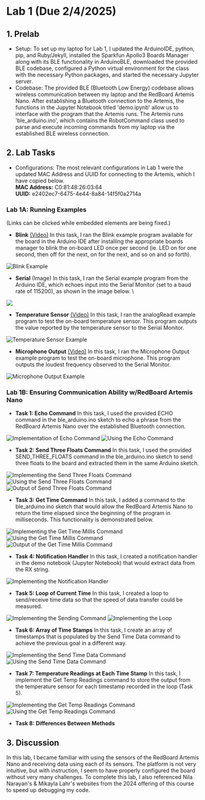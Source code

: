 # Lab 1 (Due 2/4/2025)

## 1. Prelab
* Setup: To set up my laptop for Lab 1, I updated the ArduinoIDE, python, pip, and Ruby/Jekyll, installed the Sparkfun Apollo3 Boards Manager along with its BLE functionality in ArduinoBLE, downloaded the provided BLE codebase, configured a Python virtual environment for the class with the necessary Python packages, and started the necessary Jupyter server.
* Codebase: The provided BLE (Bluetooth Low Energy) codebase allows wireless communication between my laptop and the RedBoard Artemis Nano. After establishing a Bluetooth connection to the Artemis, the functions in the Jupyter Notebook titled 'demo.ipynb' allow us to interface with the program that the Artemis runs. The Artemis runs 'ble_arduino.ino', which contains the RobotCommand class used to parse and execute incoming commands from my laptop via the established BLE wireless connection.

## 2. Lab Tasks
* Configurations: The most relevant configurations in Lab 1 were the updated MAC Address and UUID for connecting to the Artemis, which I have copied below. \
      **MAC Address:** C0:81:48:26:03:64 \
      **UUID:** e2402ec7-6475-4e44-8a84-14f5f0a2714a

### Lab 1A: Running Examples
(Links can be clicked while embedded elements are being fixed.)
* **Blink** [(Video)](https://drive.google.com/file/d/1xIzqJUezocPGHhrTWb7VjePoeF5r74GS/view?usp=drive_link)
In this task, I ran the Blink example program available for the board in the Arduino IDE after installing the appropriate boards manager to blink the on-board LED once per second (ie. LED on for one second, then off for the next, on for the next, and so on and so forth).
<img src="https://drive.google.com/file/d/1xIzqJUezocPGHhrTWb7VjePoeF5r74GS/view?usp=drive_link" alt="Blink Example">

* **Serial** (Image)
In this task, I ran the Serial example program from the Arduino IDE, which echoes input into the Serial Monitor (set to a baud rate of 115200), as shown in the image below. \
<img src="images/exSerial.png">

* **Temperature Sensor** [(Video)](https://drive.google.com/file/d/1gojz9QNEUzZ2iIfegu5upLsX2VUIe07e/view?usp=drive_link)
In this task, I ran the analogRead example program to test the on-board temperature sensor. This program outputs the value reported by the temperature sensor to the Serial Monitor. 
<img src="https://drive.google.com/file/d/1gojz9QNEUzZ2iIfegu5upLsX2VUIe07e/view?usp=drive_link" alt="Temperature Sensor Example">
     
* **Microphone Output** [(Video)](https://drive.google.com/file/d/1HumIYP9cOY7PDWdwWlvY7f89ZkB_L09U/view?usp=sharing)
In this task, I ran the Microphone Output example program to test the on-board microphone. This program outputs the loudest frequency observed to the Serial Monitor.
<img src="https://drive.google.com/file/d/1HumIYP9cOY7PDWdwWlvY7f89ZkB_L09U/view?usp=sharing" alt="Microphone Output Example">


### Lab 1B: Ensuring Communication Ability w/RedBoard Artemis Nano
* **Task 1: Echo Command**
In this task, I used the provided ECHO command in the ble_arduino.ino sketch to echo a phrase from the RedBoard Artemis Nano over the established Bluetooth connection.  
<img src="images/1BEchoCode.png" alt="Implementation of Echo Command">
<img src="images/1BEcho.png" alt="Using the Echo Command">

* **Task 2: Send Three Floats Command**
In this task, I used the provided SEND_THREE_FLOATS command in the ble_arduino.ino sketch to send three floats to the board and extracted them in the same Arduino sketch.  
<img src="images/1BThreeFloatsCode.png" alt="Implementing the Send Three Floats Command">
<img src="images/1BThreeFloatsJupy.png" alt="Using the Send Three Floats Command">
<img src="images/1BThreeFloats.png" alt="Output of Send Three Floats Command">

* **Task 3: Get Time Command**
In this task, I added a command to the ble_arduino.ino sketch that would allow the RedBoard Artemis Nano to return the time elapsed since the beginning of the program in milliseconds. This functionality is demonstrated below.  
<img src="images/1BTimeMillisCode.png" alt="Implementing the Get Time Millis Command">
<img src="images/1BTimeMillisJupy.png" alt="Using the Get Time Millis Command">
<img src="images/1BTimeMillis.png" alt="Output of the Get Time Millis Command">

* **Task 4: Notification Handler**
In this task, I created a notification handler in the demo notebook (Jupyter Notebook) that would extract data from the RX string.  
<img src="images/1BNotifHandler.png" alt="Implementing the Notification Handler">

* **Task 5: Loop of Current Time**
In this task, I created a loop to send/receive time data so that the speed of data transfer could be measured.  
<img src="images/1BSendingCode.png" alt="Implementing the Sending Command">
<img src="images/1BNotifLoop.png" alt="Implementing the Loop">

* **Task 6: Array of Time Stamps**
In this task, I create an array of timestamps that is populated by the Send Time Data command to achieve the previous goal in a different way.  
<img src="images/1BSendTimeDataCode.png" alt="Implementing the Send Time Data Command">
<img src="images/1BSendTimeDataJupy.png" alt="Using the Send Time Data Command">

* **Task 7: Temperature Readings at Each Time Stamp**
In this task, I implement the Get Temp Readings command to store the output from the temperature sensor for each timestamp recorded in the loop (Task 5).  
<img src="images/1BTempReadingsJupy.png" alt="Implementing the Get Temp Readings Command">
<img src="images/1BTempReadingsJupy.png" alt="Using the Get Temp Readings Command">

* **Task 8: Differences Between Methods**

## 3. Discussion
In this lab, I became familiar with using the sensors of the RedBoard Artemis Nano and receiving data using each of its sensors. The platform is not very intuitive, but with instruction, I seem to have properly configured the board without very many challenges. To complete this lab, I also referenced Nila Narayan's & Mikayla Lahr's websites from the 2024 offering of this course to speed up debugging my code.
